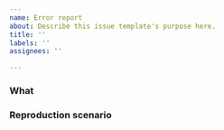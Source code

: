 ```yaml
---
name: Error report
about: Describe this issue template's purpose here.
title: ''
labels: ''
assignees: ''

---
```


### What

### Reproduction scenario
